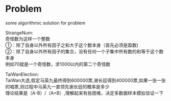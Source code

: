 # Problem
some algorithmic solution for problem

StrangeNum:<br>
奇怪数为这样一个整数<br>
①：除了自身以外所有因子之和大于这个数本身（首先必须是盈数)<br>
②：除了自身以外所有因子的集合，没有任何一个子集中所有数的和等于这个数本身<br>
例如70就是一个奇怪数，求1000以内的第二个奇怪数<br>

TaiWanElection:<br>
TaiWan大选,假定马英九最终得到600000票,谢长廷得到400000票,如果一张一张的唱票,则过程中马英九一直领先谢长廷的概率是多少<br>
理论结果是（A-B）/（A+B）,理解起来有些困难，决定多数据样本模拟验证一下<br>
